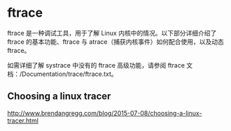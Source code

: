 # ftrace

ftrace 是一种调试工具，用于了解 Linux 内核中的情况。以下部分详细介绍了 ftrace 的基本功能、ftrace 与 atrace（捕获内核事件）如何配合使用，以及动态 ftrace。

如需详细了解 systrace 中没有的 ftrace 高级功能，请参阅 ftrace 文档：<kernel tree>/Documentation/trace/ftrace.txt。

## Choosing a linux tracer

http://www.brendangregg.com/blog/2015-07-08/choosing-a-linux-tracer.html
